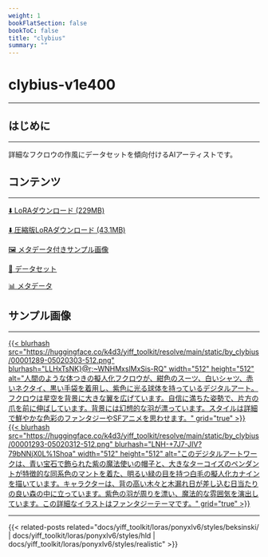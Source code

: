```yaml
---
weight: 1
bookFlatSection: false
bookToC: false
title: "clybius"
summary: ""
---
```


<!--markdownlint-disable MD025 MD033 -->

# clybius-v1e400

---

## はじめに

---

詳細なフクロウの作風にデータセットを傾向付けるAIアーティストです。

## コンテンツ

---

[⬇️ LoRAダウンロード (229MB)](https://huggingface.co/k4d3/yiff_toolkit/resolve/main/ponyxl_loras/by_clybius-v1e400.safetensors?download=true)

[⬇️ 圧縮版LoRAダウンロード (43.1MB)](https://huggingface.co/k4d3/yiff_toolkit/resolve/main/ponyxl_loras_shrunk_2/by_clybius-v1e400_frockpt1_th-3.55.safetensors?download=true)

[🖼️ メタデータ付きサンプル画像](https://huggingface.co/k4d3/yiff_toolkit/tree/main/static/{})

[📐 データセット](https://huggingface.co/datasets/k4d3/furry/tree/main/by_clybius)

[📊 メタデータ](https://huggingface.co/k4d3/yiff_toolkit/raw/main/ponyxl_loras/by_clybius-v1e400.json)

## サンプル画像

---
<div class="image-grid">
  <div class="image-grid-container">
    <a href="https://huggingface.co/k4d3/yiff_toolkit/resolve/main/static/by_clybius/00001289-05020303.png">
      {{< blurhash
        src="https://huggingface.co/k4d3/yiff_toolkit/resolve/main/static/by_clybius/00001289-05020303-512.png"
        blurhash="LLHxTsNK}@r;~WNHMxslMxSis-RQ"
        width="512"
        height="512"
        alt="人間のような体つきの擬人化フクロウが、紺色のスーツ、白いシャツ、赤いネクタイ、黒い手袋を着用し、紫色に光る球体を持っているデジタルアート。フクロウは星空を背景に大きな翼を広げています。自信に満ちた姿勢で、片方の爪を前に伸ばしています。背景には幻想的な羽が漂っています。スタイルは詳細で鮮やかな色彩のファンタジーやSFアニメを思わせます。"
        grid="true"
      >}}
    </a>
  </div>
</div>
<div class="image-grid">
  <div class="image-grid-container">
    <a href="https://huggingface.co/k4d3/yiff_toolkit/resolve/main/static/by_clybius/00001293-05020312.png">
      {{< blurhash
        src="https://huggingface.co/k4d3/yiff_toolkit/resolve/main/static/by_clybius/00001293-05020312-512.png"
        blurhash="LNH-+7J7-JIV?79bNNjX0L%1Shoa"
        width="512"
        height="512"
        alt="このデジタルアートワークは、青い宝石で飾られた紫の魔法使いの帽子と、大きなターコイズのペンダントが特徴的な同系色のマントを着た、明るい緑の目を持つ白毛の擬人化カナインを描いています。キャラクターは、背の高い木々と木漏れ日が差し込む日当たりの良い森の中に立っています。紫色の羽が周りを漂い、魔法的な雰囲気を演出しています。この詳細なイラストはファンタジーテーマです。"
        grid="true"
      >}}
    </a>
  </div>
</div>

---

{{< related-posts related="docs/yiff_toolkit/loras/ponyxlv6/styles/beksinski/ | docs/yiff_toolkit/loras/ponyxlv6/styles/hld | docs/yiff_toolkit/loras/ponyxlv6/styles/realistic" >}}
